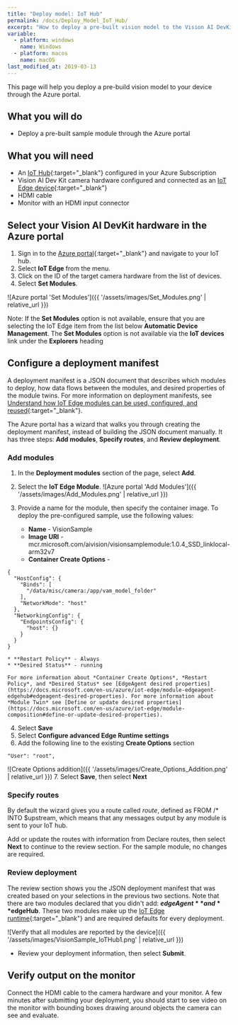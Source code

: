 ```yaml
---
title: "Deploy model: IoT Hub"
permalink: /docs/Deploy_Model_IoT_Hub/
excerpt: "How to deploy a pre-built vision model to the Vision AI DevKit through the Azure portal."
variable:
  - platform: windows
    name: Windows
  - platform: macos
    name: macOS
last_modified_at: 2019-03-13
---
```

This page will help you deploy a pre-build vision model to your device through the Azure portal.

## What you will do

* Deploy a pre-built sample module through the Azure portal

## What you will need

* An [IoT Hub](https://docs.microsoft.com/en-us/azure/iot-hub/iot-hub-create-through-portal){:target="_blank"} configured in your Azure Subscription
* Vision AI Dev Kit camera hardware configured and connected as an [IoT Edge device](https://docs.microsoft.com/en-us/azure/iot-edge/how-to-register-device-portal){:target="_blank"}
* HDMI cable
* Monitor with an HDMI input connector

## Select your Vision AI DevKit hardware in the Azure portal
1. Sign in to the [Azure portal](https://portal.azure.com/){:target="_blank"} and navigate to your IoT hub.
2. Select **IoT Edge** from the menu.
3. Click on the ID of the target camera hardware from the list of devices.
4. Select **Set Modules**.

![Azure portal 'Set Modules']({{ '/assets/images/Set_Modules.png' | relative_url }})

Note:  If the **Set Modules** option is not available, ensure that you are selecting the IoT Edge item from the list below **Automatic Device Management**.  The **Set Modules** option is not available via the **IoT devices** link under the **Explorers** heading

## Configure a deployment manifest
A deployment manifest is a JSON document that describes which modules to deploy, how data flows between the modules, and desired properties of the module twins. For more information on deployment manifests, see [Understand how IoT Edge modules can be used, configured, and reused](https://docs.microsoft.com/en-us/azure/iot-edge/module-composition){:target="_blank"}.

The Azure portal has a wizard that walks you through creating the deployment manifest, instead of building the JSON document manually. It has three steps: **Add modules**, **Specify routes**, and **Review deployment**.

### Add modules
1. In the **Deployment modules** section of the page, select **Add**.
2. Select the **IoT Edge Module**. ![Azure portal 'Add Modules']({{ '/assets/images/Add_Modules.png' | relative_url }})
3. Provide a name for the module, then specify the container image. To deploy the pre-configured sample, use the following values:

	* **Name** - VisionSample
	* **Image URI** - mcr.microsoft.com/aivision/visionsamplemodule:1.0.4_SSD_linklocal-arm32v7
	* **Container Create Options** - 
```
{
  "HostConfig": {
    "Binds": [
      "/data/misc/camera:/app/vam_model_folder"
    ],
    "NetworkMode": "host"
  },
  "NetworkingConfig": {
    "EndpointsConfig": {
      "host": {}
    }
  }
}
```
	* **Restart Policy** - Always
	* **Desired Status** - running

    For more information about *Container Create Options*, *Restart Policy*, and *Desired Status* see [EdgeAgent desired properties](https://docs.microsoft.com/en-us/azure/iot-edge/module-edgeagent-edgehub#edgeagent-desired-properties). For more information about *Module Twin* see [Define or update desired properties](https://docs.microsoft.com/en-us/azure/iot-edge/module-composition#define-or-update-desired-properties).

4. Select **Save**
5. Select **Configure advanced Edge Runtime settings** 
6. Add the following line to the existing **Create Options** section
  ```
  "User": "root",
  ```
 ![Create Options addition]({{ '/assets/images/Create_Options_Addition.png' | relative_url }})
7. Select **Save**, then select **Next**

### Specify routes
By default the wizard gives you a route called *route*, defined as FROM /* INTO $upstream, which means that any messages output by any module is sent to your IoT hub.

Add or update the routes with information from Declare routes, then select **Next** to continue to the review section. For the sample module, no changes are required.

### Review deployment
The review section shows you the JSON deployment manifest that was created based on your selections in the previous two sections. Note that there are two modules declared that you didn't add: **$edgeAgent** and **$edgeHub**. These two modules make up the [IoT Edge runtime](https://docs.microsoft.com/en-us/azure/iot-edge/iot-edge-runtime){:target="_blank"} and are required defaults for every deployment.

 ![Verify that all modules are reported by the device]({{ '/assets/images/VisionSample_IoTHub1.png' | relative_url }})

* Review your deployment information, then select **Submit**.

## Verify output on the monitor
Connect the HDMI cable to the camera hardware and your monitor. A few minutes after submitting your deployment, you should start to see video on the monitor with bounding boxes drawing around objects the camera can see and evaluate.
